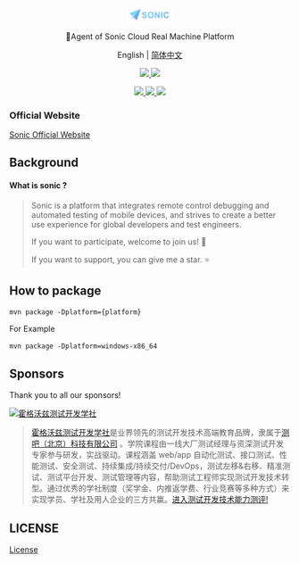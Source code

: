 <p align="center">
  <img width="80px" src="https://raw.githubusercontent.com/SonicCloudOrg/sonic-server/main/logo.png">
</p>
<p align="center">🎉Agent of Sonic Cloud Real Machine Platform</p>
<p align="center">
  <span>English |</span>
  <a href="https://github.com/SonicCloudOrg/sonic-agent/blob/main/README_CN.md">  
     简体中文
  </a>
</p>
<p align="center">
  <a href="#">  
    <img src="https://img.shields.io/github/v/release/SonicCloudOrg/sonic-agent?include_prereleases">
  </a>
  <a href="#">  
    <img src="https://img.shields.io/badge/platform-windows|macosx|linux-success">
  </a>
</p>
<p align="center">
  <a href="#">  
    <img src="https://img.shields.io/github/commit-activity/m/SonicCloudOrg/sonic-agent">
  </a>
  <a href="#">  
    <img src="https://img.shields.io/github/downloads/SonicCloudOrg/sonic-agent/total">
  </a>
  <a href="https://github.com/SonicCloudOrg/sonic-server/blob/main/LICENSE">  
    <img src="https://img.shields.io/github/license/SonicCloudOrg/sonic-server?color=green&label=license&logo=license&logoColor=green">
  </a>
</p>

### Official Website
[Sonic Official Website](https://sonic-cloud.gitee.io)

## Background

#### What is sonic ?

> Sonic is a platform that integrates remote control debugging and automated testing of mobile devices, and strives to create a better use experience for global developers and test engineers.
>
>If you want to participate, welcome to join us! 💪
>
>If you want to support, you can give me a star. ⭐


## How to package

```
mvn package -Dplatform={platform}
```

For Example

```
mvn package -Dplatform=windows-x86_64
```

## Sponsors

Thank you to all our sponsors!

[<img src="https://ceshiren.com/uploads/default/original/3X/7/0/70299922296e93e2dcab223153a928c4bfb27df9.jpeg" alt="霍格沃兹测试开发学社" width="500">](https://qrcode.testing-studio.com/f?from=sonic&url=https://ceshiren.com)

> [霍格沃兹测试开发学社](https://qrcode.testing-studio.com/f?from=sonic&url=https://ceshiren.com)是业界领先的测试开发技术高端教育品牌，隶属于[测吧（北京）科技有限公司](http://qrcode.testing-studio.com/f?from=sonic&url=https://www.testing-studio.com) 。学院课程由一线大厂测试经理与资深测试开发专家参与研发，实战驱动。课程涵盖 web/app 自动化测试、接口测试、性能测试、安全测试、持续集成/持续交付/DevOps，测试左移&右移、精准测试、测试平台开发、测试管理等内容，帮助测试工程师实现测试开发技术转型。通过优秀的学社制度（奖学金、内推返学费、行业竞赛等多种方式）来实现学员、学社及用人企业的三方共赢。[进入测试开发技术能力测评!](https://qrcode.testing-studio.com/f?from=sonic&url=https://ceshiren.com/t/topic/14940)

## LICENSE

[License](LICENSE)
